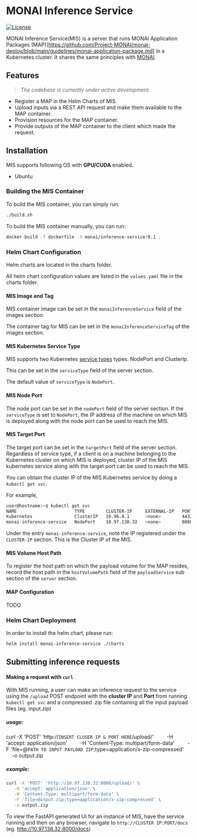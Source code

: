 # MONAI Inference Service

[![License](https://img.shields.io/badge/license-Apache%202.0-green.svg)](https://opensource.org/licenses/Apache-2.0)

MONAI Inference Service(MIS) is a server that runs MONAI Application Packages (MAP)[https://github.com/Project-MONAI/monai-deploy/blob/main/guidelines/monai-application-package.md] in a Kubernetes cluster. It shares the same
principles with [MONAI](https://github.com/Project-MONAI).

## Features

> _The codebase is currently under active development._

- Register a MAP in the Helm Charts of MIS.
- Upload inputs via a REST API request and make them available to the MAP container.
- Provision resources for the MAP container.
- Provide outputs of the MAP container to the client which made the request.

## Installation

MIS supports following OS with **GPU/CUDA** enabled.

- Ubuntu

### Building the MIS Container

To build the MIS container, you can simply run:
```bash
./build.sh
```

To build the MIS container manually, you can run:
```bash
docker build -f dockerfile -t monai/inference-service:0.1 .
```

### Helm Chart Configuration
Helm charts are located in the charts folder.

All helm chart configuration values are listed in the `values.yaml` file in the charts folder.

#### MIS Image and Tag
MIS container image can be set in the `monaiInferenceService` field of the images section.

The container tag for MIS can be set in the `monaiInferenceServiceTag` of the images section.

#### MIS Kubernetes Service Type
MIS supports two Kubernetes [service types](https://kubernetes.io/docs/concepts/services-networking/service/#publishing-services-service-types) types: NodePort and ClusterIp.

This can be set in the `serviceType` field of the server section.

The default value of `serviceType` is `NodePort`.

#### MIS Node Port
The node port can be set in the `nodePort` field of the server section. If the `serviceType` is set to `NodePort`, the IP address of the machine on which MIS is deployed along with the node port can be used to reach the MIS.

#### MIS Target Port
The target port can be set in the `targetPort` field of the server section. Regardless of service type, if a client is on a machine belonging to the Kubernetes cluster on which MIS is deployed, cluster IP of the MIS kubernetes service along with the target port can be used to reach the MIS.

You can obtain the cluster IP of the MIS Kubernetes service by doing a `kubectl get svc`.

For example,
```bash
user@hostname:~$ kubectl get svc
NAME                      TYPE        CLUSTER-IP     EXTERNAL-IP   PORT(S)          AGE
kubernetes                ClusterIP   10.96.0.1      <none>        443/TCP          8d
monai-inference-service   NodePort    10.97.138.32   <none>        8000:32000/TCP   4s
```

Under the entry `monai-inference-service`, note the IP registered under the `CLUSTER-IP` section. This is the Cluster IP of the MIS.

#### MIS Volume Host Path
To register the host path on which the payload volume for the MAP resides, record the host path in the `hostVolumePath` field of the `payloadService` sub section of the `server` section.

#### MAP Configuration
TODO

### Helm Chart Deployment

In order to install the helm chart, please run:
```bash
helm install monai-inference-service ./charts
```

##  Submitting inference requests
####  Making a request with `curl`

With MIS running, a user can make an inference request to the service using the `/upload` POST endpoint with the **cluster IP** and **Port** from running `kubectl get svc` and a compressed .zip file containing all the input payload files (eg. input.zip)

##### usage:


curl -X 'POST' 'http://`INSERT CLUSER IP & PORT HERE`/upload/' 
&nbsp; &nbsp;  &nbsp;  &nbsp; -H 'accept: application/json'
&nbsp; &nbsp;  &nbsp;  &nbsp; -H 'Content-Type: multipart/form-data' 
&nbsp; &nbsp;  &nbsp;  &nbsp; -F 'file=@`PATH TO INPUT PAYLOAD ZIP`;type=application/x-zip-compressed'
&nbsp; &nbsp;  &nbsp;  &nbsp; -o output.zip

##### example:
```bash
curl -X 'POST' 'http://10.97.138.32:8000/upload/' \
   -H 'accept: application/json' \
   -H 'Content-Type: multipart/form-data' \
   -F 'file=@input.zip;type=application/x-zip-compressed' \
   -o output.zip
```

To view the FastAPI generated UI for an instance of MIS, have the service running and then on any browser, navigate to `http://CLUSTER IP:PORT/docs` (eg. http://10.97.138.32:8000/docs)
